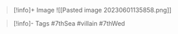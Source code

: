 
> [!info]+ Image
> ![[Pasted image 20230601135858.png]]

> [!info]- Tags
> #7thSea #villain #7thWed 



